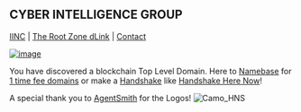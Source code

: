 ## CYBER INTELLIGENCE GROUP

[IINC](https://dlink.iinc.hns.to/) | [The Root Zone dLink](therootzone.hns.to/) | [Contact](https://innerinetcompany.webflow.io/contact)

[![image](https://user-images.githubusercontent.com/37987346/101999396-a37e4380-3caa-11eb-8cc6-e61fb53c7855.png)](http://shapereality.innerinetcompany.hns.to/)

You have discovered a blockchain Top Level Domain. Here to [Namebase](https://namebase.io/) for [1 time fee domains](http://home.1timefeedomains/) or make a [Handshake](https://handshake.org/) like [Handshake Here Now](http://hns.handshakeherenow/)!

A special thank you to [AgentSmith](Namesake.Domains) for the Logos!
![Camo_HNS](https://user-images.githubusercontent.com/37987346/90909304-90660180-e3a3-11ea-8828-6be27cfa4029.png)
